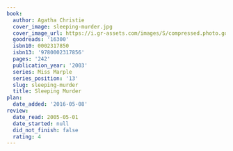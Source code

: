 ```yaml
---
book:
  author: Agatha Christie
  cover_image: sleeping-murder.jpg
  cover_image_url: https://i.gr-assets.com/images/S/compressed.photo.goodreads.com/books/1308808135l/16300._SX98_.jpg
  goodreads: '16300'
  isbn10: 0002317850
  isbn13: '9780002317856'
  pages: '242'
  publication_year: '2003'
  series: Miss Marple
  series_position: '13'
  slug: sleeping-murder
  title: Sleeping Murder
plan:
  date_added: '2016-05-08'
review:
  date_read: 2005-05-01
  date_started: null
  did_not_finish: false
  rating: 4
---
```

